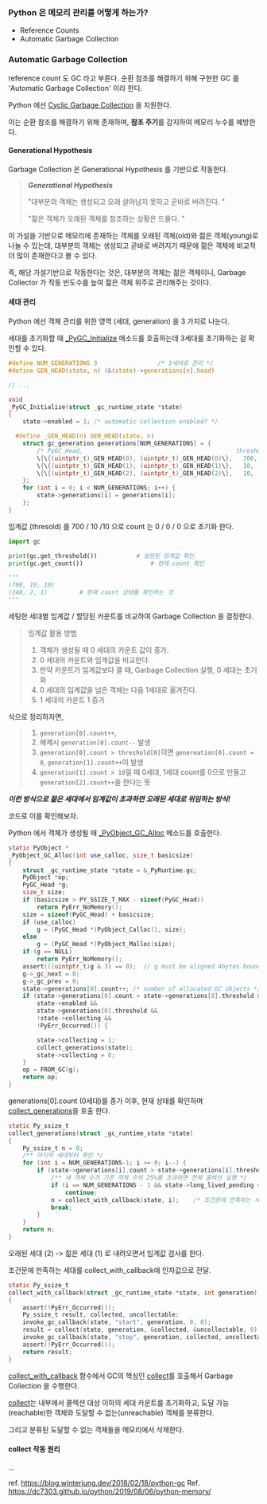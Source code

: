 ### Python 은 메모리 관리를 어떻게 하는가? 

- Reference Counts
- Automatic Garbage Collection 









### Automatic Garbage Collection 



reference count 도 GC 라고 부른다. 순환 참조를 해결하기 위해 구현한 GC 를 'Automatic Garbage Collection' 이라 한다. 

Python 에선  [Cyclic Garbage Collection](https://docs.python.org/3/c-api/gcsupport.html) 을 지원한다. 

이는 순환 참조를 해결하기 위해 존재하며, **참조 주기**를 감지하여 메모리 누수를 예방한다. 



#### Generational Hypothesis



Garbage Collection 은 Generational Hypothesis 를 기반으로 작동한다. 



> ***Generational Hypothesis***
>
> "대부분의 객체는 생성되고 오래 살아남지 못하고 곧바로 버려진다. "
>
> "젊은 객체가 오래된 객체를 참조하는 상황은 드물다. "



이 가설을 기반으로 메모리에 존재하는 객체를 오래된 객체(old)와 젊은 객체(young)로 나눌 수 있는데, 
대부분의 객체는 생성되고 곧바로 버려지기 때문에 젊은 객체에 비교적 더 많이 존재한다고 볼 수 있다. 

즉, 해당 가설기반으로 작동한다는 것은, 
대부분의 객체는 젊은 객체이니, Garbage Collector 가 작동 빈도수를 높여 젊은 객체 위주로 관리해주는 것이다. 



#### 세대 관리 

Python 에선 객체 관리를 위한 영역 (세대, generation) 을 3 가지로 나눈다. 

세대를 초기화할 때   [_PyGC_Initialize](https://github.com/python/cpython/blob/bf8162c8c45338470bbe487c8769bba20bde66c2/Modules/gcmodule.c#L129) 메소드를 호출하는데 3세대를 초기화하는 걸 확인할 수 있다. 



```c
#define NUM_GENERATIONS 3                 /* 3세대로 관리 */
#define GEN_HEAD(state, n) (&(state)->generations[n].head)

// ...

void
_PyGC_Initialize(struct _gc_runtime_state *state)
{
    state->enabled = 1; /* automatic collection enabled? */

  #define _GEN_HEAD(n) GEN_HEAD(state, n)
    struct gc_generation generations[NUM_GENERATIONS] = {
        /* PyGC_Head,                                           threshold,    count */
        \{\{(uintptr_t)_GEN_HEAD(0), (uintptr_t)_GEN_HEAD(0)\},   700,        0\},      /** 0세대 초기화 */
        \{\{(uintptr_t)_GEN_HEAD(1), (uintptr_t)_GEN_HEAD(1)\},   10,         0\},      /** 1세대 초기화 */
        \{\{(uintptr_t)_GEN_HEAD(2), (uintptr_t)_GEN_HEAD(2)\},   10,         0\},      /** 2세대 초기화 */
    };
    for (int i = 0; i < NUM_GENERATIONS; i++) {
        state->generations[i] = generations[i];
    };
}
```



임계값 (thresold) 를 700 / 10 /10 으로  count 는 0 / 0 / 0 으로 초기화 한다. 



```python
import gc

print(gc.get_threshold())			# 설정된 임계값 확인 
print(gc.get_count())					# 현재 count 확인 

"""
(700, 10, 10)
(248, 2, 1)			# 현재 count 상태를 확인하는 것 
"""
```



세팅한 세대별 임계값 / 할당된 카운트를 비교하여 Garbage Collection 을 결정한다. 



> 임계값 활용 방법 
>
> 1. 객체가 생성될 때 0 세대의 카운트 값이 증가. 
> 2. 0 세대의 카운트와 임계값을 비교한다. 
> 3. 만약 카운트가 임계값보다 클 때, Garbage Collection 실행, 0 세대는 초기화 
> 4. 0 세대의 임계값을 넘은 객체는 다음 1세대로 옮겨진다. 
> 5. 1 세대의 카운트 1 증가 

식으로 정리하자면, 

> 1. `generation[0].count++`, 
> 2. 해제시 `generation[0].count--` 발생
> 3.  `generation[0].count > threshold[0]`이면 `genereation[0].count = 0`, `generation[1].count++`이 발생
> 4.  `generation[1].count > 10`일 때 0세대, 1세대 count를 0으로 만들고 `generation[2].count++`을 한다는 뜻



***이런 방식으로 젊은 세대에서 임계값이 초과하면 오래된 세대로 위임하는 방식!***



코드로 이를 확인해보자. 

Python 에서 객체가 생성될 때  [_PyObject_GC_Alloc](https://github.com/python/cpython/blob/master/Modules/gcmodule.c#L1934) 메소드를 호출한다. 

```C
static PyObject *
_PyObject_GC_Alloc(int use_calloc, size_t basicsize)
{
    struct _gc_runtime_state *state = &_PyRuntime.gc;
    PyObject *op;
    PyGC_Head *g;
    size_t size;
    if (basicsize > PY_SSIZE_T_MAX - sizeof(PyGC_Head))                         /* 메모리 할당 */
        return PyErr_NoMemory();
    size = sizeof(PyGC_Head) + basicsize;
    if (use_calloc)
        g = (PyGC_Head *)PyObject_Calloc(1, size);
    else
        g = (PyGC_Head *)PyObject_Malloc(size);
    if (g == NULL)
        return PyErr_NoMemory();
    assert(((uintptr_t)g & 3) == 0);  // g must be aligned 4bytes boundary
    g->_gc_next = 0;
    g->_gc_prev = 0;
    state->generations[0].count++; /* number of allocated GC objects */         /* 0세대 증가 */
    if (state->generations[0].count > state->generations[0].threshold &&        /* 임계값 비교 */
        state->enabled &&                                                       /* 사용여부 */
        state->generations[0].threshold &&                                      /* 임계값 설정 여부 */
        !state->collecting &&                                                   /* 수집중 여부 */
        !PyErr_Occurred()) {

        state->collecting = 1;                                                  /* 수집 상태 활성화 */
        collect_generations(state);                                             /* 모든 세대 검사 메소드 */
        state->collecting = 0;
    }
    op = FROM_GC(g);
    return op;
}
```



generations[0].count (0세대)를 증가 이후, 현재 상태를 확인하며  [collect_generations](https://github.com/python/cpython/blob/master/Modules/gcmodule.c#L1229)을 호출 한다. 



```C
static Py_ssize_t
collect_generations(struct _gc_runtime_state *state)
{
    Py_ssize_t n = 0;
    /** 마지막 세대부터 확인 */
    for (int i = NUM_GENERATIONS-1; i >= 0; i--) {                           
        if (state->generations[i].count > state->generations[i].threshold) {
          	/** 새 객체 수가 기존 객체 수의 25%를 초과하면 전체 콜렉션 실행 */
            if (i == NUM_GENERATIONS - 1 && state->long_lived_pending < state->long_lived_total / 4)   
                continue;
            n = collect_with_callback(state, i);	/* 조건문에 만족하는 세대를 인자값으로 전달 */
            break;
        }
    }
    return n;
}
```



오래된 세대 (2) -> 젊은 세대 (1) 로 내려오면서 임계값 검사를 한다. 

조건문에 만족하는 세대를 collect_with_callback에 인자값으로 전달. 



```C
static Py_ssize_t
collect_with_callback(struct _gc_runtime_state *state, int generation)
{
    assert(!PyErr_Occurred());
    Py_ssize_t result, collected, uncollectable;
    invoke_gc_callback(state, "start", generation, 0, 0);
    result = collect(state, generation, &collected, &uncollectable, 0);
    invoke_gc_callback(state, "stop", generation, collected, uncollectable);
    assert(!PyErr_Occurred());
    return result;
}
```



[collect_with_callback](https://github.com/python/cpython/blob/master/Modules/gcmodule.c#L1217) 함수에서 GC의 핵심인 [collect](https://github.com/python/cpython/blob/master/Modules/gcmodule.c#L987)를 호출해서 Garbage Collection 을 수행한다. 

[collect](https://github.com/python/cpython/blob/master/Modules/gcmodule.c#L987)는 내부에서 콜렉션 대상 이하의 세대 카운트를 초기화하고, 도달 가능(reachable)한 객체와 도달할 수 없는(unreachable) 객체를 분류한다. 

그리고 분류된 도달할 수 없는 객체들을 메모리에서 삭제한다.



#### collect 작동 원리 

...







ref. https://blog.winterjung.dev/2018/02/18/python-gc
Ref. https://dc7303.github.io/python/2019/08/06/python-memory/







### 
